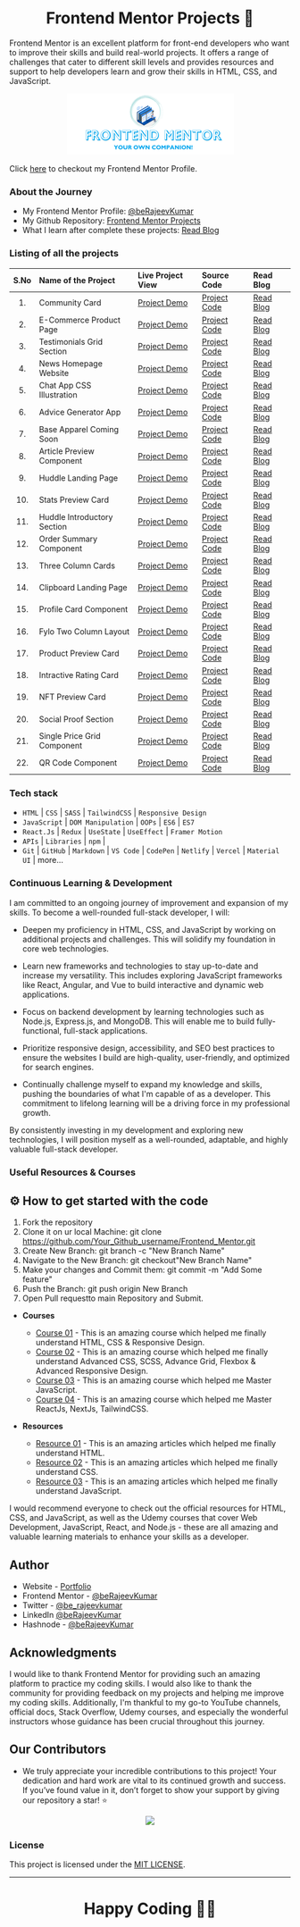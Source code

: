 <h1 align="center">Frontend Mentor Projects 🚀</h1>

Frontend Mentor is an excellent platform for front-end developers who want to improve their skills and build real-world projects. It offers a range of challenges that cater to different skill levels and provides resources and support to help developers learn and grow their skills in HTML, CSS, and JavaScript.

<p align="center">  
<img src="./preview.png"/>  
</p>

Click [here](https://www.frontendmentor.io/profile/beRajeevKumar) to checkout my Frontend Mentor Profile.

### About the Journey

- My Frontend Mentor Profile: [@beRajeevKumar](https://www.frontendmentor.io/profile/beRajeevKumar)
- My Github Repository: [Frontend Mentor Projects](https://github.com/beRajeevKumar/Frontend_Mentor)
- What I learn after complete these projects: [Read Blog](https://iamrajeev.me/blog)

### Listing of all the projects

| S.No | Name of the Project         | Live Project View | Source Code      | Read Blog     |
| :--: | :-------------------------- | :---------------- | :--------------- | :------------ |
|  1.  | Community Card              | [Project Demo]()  | [Project Code]() | [Read Blog]() |
|  2.  | E-Commerce Product Page     | [Project Demo]()  | [Project Code]() | [Read Blog]() |
|  3.  | Testimonials Grid Section   | [Project Demo]()  | [Project Code]() | [Read Blog]() |
|  4.  | News Homepage Website       | [Project Demo]()  | [Project Code]() | [Read Blog]() |
|  5.  | Chat App CSS Illustration   | [Project Demo]()  | [Project Code]() | [Read Blog]() |
|  6.  | Advice Generator App        | [Project Demo]()  | [Project Code]() | [Read Blog]() |
|  7.  | Base Apparel Coming Soon    | [Project Demo]()  | [Project Code]() | [Read Blog]() |
|  8.  | Article Preview Component   | [Project Demo]()  | [Project Code]() | [Read Blog]() |
|  9.  | Huddle Landing Page         | [Project Demo]()  | [Project Code]() | [Read Blog]() |
| 10.  | Stats Preview Card          | [Project Demo]()  | [Project Code]() | [Read Blog]() |
| 11.  | Huddle Introductory Section | [Project Demo]()  | [Project Code]() | [Read Blog]() |
| 12.  | Order Summary Component     | [Project Demo]()  | [Project Code]() | [Read Blog]() |
| 13.  | Three Column Cards          | [Project Demo]()  | [Project Code]() | [Read Blog]() |
| 14.  | Clipboard Landing Page      | [Project Demo]()  | [Project Code]() | [Read Blog]() |
| 15.  | Profile Card Component      | [Project Demo]()  | [Project Code]() | [Read Blog]() |
| 16.  | Fylo Two Column Layout      | [Project Demo]()  | [Project Code]() | [Read Blog]() |
| 17.  | Product Preview Card        | [Project Demo]()  | [Project Code]() | [Read Blog]() |
| 18.  | Intractive Rating Card      | [Project Demo]()  | [Project Code]() | [Read Blog]() |
| 19.  | NFT Preview Card            | [Project Demo]()  | [Project Code]() | [Read Blog]() |
| 20.  | Social Proof Section        | [Project Demo]()  | [Project Code]() | [Read Blog]() |
| 21.  | Single Price Grid Component | [Project Demo]()  | [Project Code]() | [Read Blog]() |
| 22.  | QR Code Component           | [Project Demo]()  | [Project Code]() | [Read Blog]() |

### Tech stack

- `HTML` | `CSS` | `SASS` | `TailwindCSS` | `Responsive Design`
- `JavaScript` | `DOM Manipulation` | `OOPs` | `ES6` | `ES7`
- `React.Js` | `Redux` | `UseState` | `UseEffect` | `Framer Motion`
- `APIs` | `Libraries` | `npm` |
- `Git` | `GitHub` | `Markdown` | `VS Code` | `CodePen` | `Netlify` | `Vercel` | `Material UI` | more...

### Continuous Learning & Development

I am committed to an ongoing journey of improvement and expansion of my skills. To become a well-rounded full-stack developer, I will:

- Deepen my proficiency in HTML, CSS, and JavaScript by working on additional projects and challenges. This will solidify my foundation in core web technologies.

- Learn new frameworks and technologies to stay up-to-date and increase my versatility. This includes exploring JavaScript frameworks like React, Angular, and Vue to build interactive and dynamic web applications.

- Focus on backend development by learning technologies such as Node.js, Express.js, and MongoDB. This will enable me to build fully-functional, full-stack applications.

- Prioritize responsive design, accessibility, and SEO best practices to ensure the websites I build are high-quality, user-friendly, and optimized for search engines.

- Continually challenge myself to expand my knowledge and skills, pushing the boundaries of what I'm capable of as a developer. This commitment to lifelong learning will be a driving force in my professional growth.

By consistently investing in my development and exploring new technologies, I will position myself as a well-rounded, adaptable, and highly valuable full-stack developer.

### Useful Resources & Courses

## ⚙️ How to get started with the code 

1. Fork the repository
2. Clone it on ur local Machine:
    git clone https://github.com/Your_Github_username/Frontend_Mentor.git
3. Create New Branch:
    git branch -c "New Branch Name"
4. Navigate to the New Branch:
    git checkout"New Branch Name"
5. Make your changes and Commit them:
    git commit -m "Add Some feature"
6. Push the Branch:
    git push origin New Branch 
7. Open Pull requestto main Repository and Submit.
- **Courses**

  - [Course 01](https://www.udemy.com/course/design-and-develop-a-killer-website-with-html5-and-css3/) - This is an amazing course which helped me finally understand HTML, CSS & Responsive Design.
  - [Course 02](https://www.udemy.com/course/advanced-css-and-sass/) - This is an amazing course which helped me finally understand Advanced CSS, SCSS, Advance Grid, Flexbox & Advanced Responsive Design.
  - [Course 03](https://www.udemy.com/course/the-complete-javascript-course/) - This is an amazing course which helped me Master JavaScript.
  - [Course 04](https://www.udemy.com/course/the-ultimate-react-course/) - This is an amazing course which helped me Master ReactJs, NextJs, TailwindCSS.

- **Resources** 

  - [Resource 01](https://developer.mozilla.org/en-US/docs/Learn/HTML) - This is an amazing articles which helped me finally understand HTML.
  - [Resource 02](https://developer.mozilla.org/en-US/docs/Learn/CSS) - This is an amazing articles which helped me finally understand CSS.
  - [Resource 03](https://developer.mozilla.org/en-US/docs/Learn/JavaScript) - This is an amazing articles which helped me finally understand JavaScript.

I would recommend everyone to check out the official resources for HTML, CSS, and JavaScript, as well as the Udemy courses that cover Web Development, JavaScript, React, and Node.js - these are all amazing and valuable learning materials to enhance your skills as a developer.

## Author

- Website - [Portfolio](https://www.iamrajeev.me)
- Frontend Mentor - [@beRajeevKumar](https://www.frontendmentor.io/profile/beRajeevKumar)
- Twitter - [@be_rajeevkumar](https://x.com/be_rajeevkumar)
- LinkedIn [@beRajeevKumar](https://www.linkedin.com/in/berajeevkumar/)
- Hashnode - [@beRajeevKumar](https://hashnode.com/@beRajeevKumar)

## Acknowledgments

I would like to thank Frontend Mentor for providing such an amazing platform to practice my coding skills. I would also like to thank the community for providing feedback on my projects and helping me improve my coding skills. Additionally, I'm thankful to my go-to YouTube channels, official docs, Stack Overflow, Udemy courses, and especially the wonderful instructors whose guidance has been crucial throughout this journey.


## Our Contributors

- We truly appreciate your incredible contributions to this project! Your dedication and hard work are vital to its continued growth and success. If you’ve found value in it, don’t forget to show your support by giving our repository a star! ⭐

<div align="center">
  <a href="https://github.com/beRajeevKumar/Frontend_Mentor">
    <img src="https://contrib.rocks/image?repo=beRajeevKumar/Frontend_Mentor&&max=1000&&cachebust=1" />
  </a>
</div>

### License
This project is licensed under the [MIT LICENSE](./LICENSE).
<hr>
<h1 align=center>Happy Coding 👨‍💻</h1>
